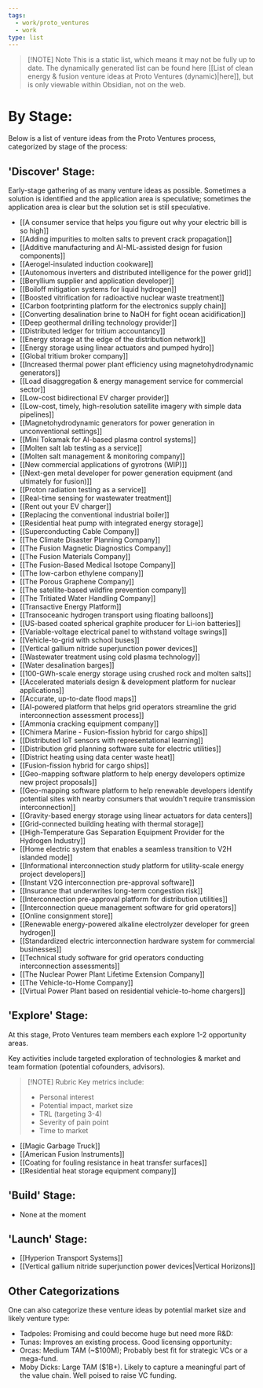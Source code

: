 ```yaml
---
tags:
  - work/proto_ventures
  - work
type: list
---
```

> [!NOTE] Note
> This is a static list, which means it may not be fully up to date. The dynamically generated list can be found here [[List of clean energy & fusion venture ideas at Proto Ventures (dynamic)|here]], but is only viewable within Obsidian, not on the web.

# By Stage:
Below is a list of venture ideas from the Proto Ventures process, categorized by stage of the process:
## 'Discover' Stage:
Early-stage gathering of as many venture ideas as possible. Sometimes a solution is identified and the application area is speculative; sometimes the application area is clear but the solution set is still speculative.
- [[A consumer service that helps you figure out why your electric bill is so high]]
- [[Adding impurities to molten salts to prevent crack propagation]]
- [[Additive manufacturing and AI-ML-assisted design for fusion components]]
- [[Aerogel-insulated induction cookware]]
- [[Autonomous inverters and distributed intelligence for the power grid]]
- [[Beryllium supplier and application developer]]
- [[Boiloff mitigation systems for liquid hydrogen]]
- [[Boosted vitrification for radioactive nuclear waste treatment]]
- [[Carbon footprinting platform for the electronics supply chain]]
- [[Converting desalination brine to NaOH for fight ocean acidification]]
- [[Deep geothermal drilling technology provider]]
- [[Distributed ledger for tritium accountancy]]
- [[Energy storage at the edge of the distribution network]]
- [[Energy storage using linear actuators and pumped hydro]]
- [[Global tritium broker company]]
- [[Increased thermal power plant efficiency using magnetohydrodynamic generators]]
- [[Load disaggregation & energy management service for commercial sector]]
- [[Low-cost bidirectional EV charger provider]]
- [[Low-cost, timely, high-resolution satellite imagery with simple data pipelines]]
- [[Magnetohydrodynamic generators for power generation in unconventional settings]]
- [[Mini Tokamak for AI-based plasma control systems]]
- [[Molten salt lab testing as a service]]
- [[Molten salt management & monitoring company]]
- [[New commercial applications of gyrotrons (WIP)]]
- [[Next-gen metal developer for power generation equipment (and ultimately for fusion)]]
- [[Proton radiation testing as a service]]
- [[Real-time sensing for wastewater treatment]]
- [[Rent out your EV charger]]
- [[Replacing the conventional industrial boiler]]
- [[Residential heat pump with integrated energy storage]]
- [[Superconducting Cable Company]]
- [[The Climate Disaster Planning Company]]
- [[The Fusion Magnetic Diagnostics Company]]
- [[The Fusion Materials Company]]
- [[The Fusion-Based Medical Isotope Company]]
- [[The low-carbon ethylene company]]
- [[The Porous Graphene Company]]
- [[The satellite-based wildfire prevention company]]
- [[The Tritiated Water Handling Company]]
- [[Transactive Energy Platform]]
- [[Transoceanic hydrogen transport using floating balloons]]
- [[US-based coated spherical graphite producer for Li-ion batteries]]
- [[Variable-voltage electrical panel to withstand voltage swings]]
- [[Vehicle-to-grid with school buses]]
- [[Vertical gallium nitride superjunction power devices]]
- [[Wastewater treatment using cold plasma technology]]
- [[Water desalination barges]]
- [[100-GWh-scale energy storage using crushed rock and molten salts]]
- [[Accelerated materials design & development platform for nuclear applications]]
- [[Accurate, up-to-date flood maps]]
- [[AI-powered platform that helps grid operators streamline the grid interconnection assessment process]]
- [[Ammonia cracking equipment company]]
- [[Chimera Marine - Fusion-fission hybrid for cargo ships]]
- [[Distributed IoT sensors with representational learning]]
- [[Distribution grid planning software suite for electric utilities]]
- [[District heating using data center waste heat]]
- [[Fusion-fission hybrid for cargo ships]]
- [[Geo-mapping software platform to help energy developers optimize new project proposals]]
- [[Geo-mapping software platform to help renewable developers identify potential sites with nearby consumers that wouldn't require transmission interconnection]]
- [[Gravity-based energy storage using linear actuators for data centers]]
- [[Grid-connected building heating with thermal storage]]
- [[High-Temperature Gas Separation Equipment Provider for the Hydrogen Industry]]
- [[Home electric system that enables a seamless transition to V2H islanded mode]]
- [[Informational interconnection study platform for utility-scale energy project developers]]
- [[Instant V2G interconnection pre-approval software]]
- [[Insurance that underwrites long-term congestion risk]]
- [[Interconnection pre-approval platform for distribution utilities]]
- [[Interconnection queue management software for grid operators]]
- [[Online consignment store]]
- [[Renewable energy-powered alkaline electrolyzer developer for green hydrogen]]
- [[Standardized electric interconnection hardware system for commercial businesses]]
- [[Technical study software for grid operators conducting interconnection assessments]]
- [[The Nuclear Power Plant Lifetime Extension Company]]
- [[The Vehicle-to-Home Company]]
- [[Virtual Power Plant based on residential vehicle-to-home chargers]]

## 'Explore' Stage:
At this stage, Proto Ventures team members each explore 1-2 opportunity areas.

Key activities include targeted exploration of technologies & market and team formation (potential cofounders, advisors).

> [!NOTE] Rubric
> Key metrics include:
>- Personal interest
>- Potential impact, market size
>- TRL (targeting 3-4)
>- Severity of pain point
>- Time to market

- [[Magic Garbage Truck]]
- [[American Fusion Instruments]]
- [[Coating for fouling resistance in heat transfer surfaces]]
- [[Residential heat storage equipment company]]
## 'Build' Stage:
- None at the moment

## 'Launch' Stage:
- [[Hyperion Transport Systems]]
- [[Vertical gallium nitride superjunction power devices|Vertical Horizons]]

## Other Categorizations
One can also categorize these venture ideas by potential market size and likely venture type:
- Tadpoles: Promising and could become huge but need more R&D:
- Tunas: Improves an existing process. Good licensing opportunity:
- Orcas: Medium TAM (~$100M); Probably best fit for strategic VCs or a mega-fund.
- Moby Dicks: Large TAM ($1B+). Likely to capture a meaningful part of the value chain. Well poised to raise VC funding.
